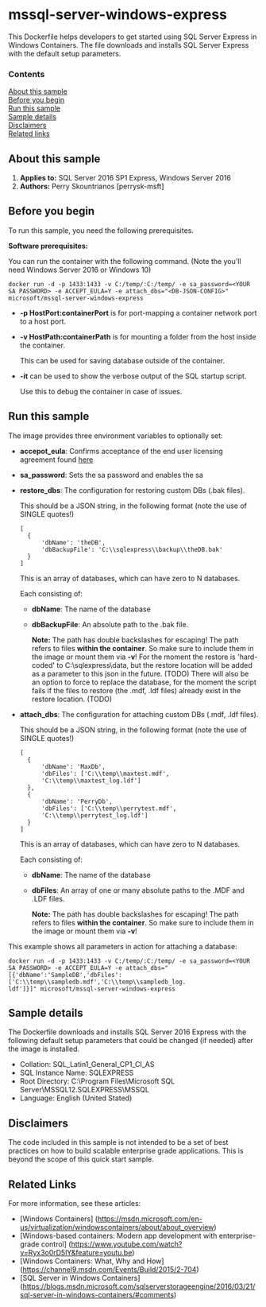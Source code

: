 # mssql-server-windows-express
This Dockerfile helps developers to get started using SQL Server Express in Windows Containers. The file downloads and installs SQL Server Express with the default setup parameters.

### Contents

[About this sample](#about-this-sample)<br/>
[Before you begin](#before-you-begin)<br/>
[Run this sample](#run-this-sample)<br/>
[Sample details](#sample-details)<br/>
[Disclaimers](#disclaimers)<br/>
[Related links](#related-links)<br/>

<a name=about-this-sample></a>

## About this sample

1. **Applies to:** SQL Server 2016 SP1 Express, Windows Server 2016
5. **Authors:** Perry Skountrianos [perrysk-msft]

<a name=before-you-begin></a>

## Before you begin

To run this sample, you need the following prerequisites.

**Software prerequisites:**

You can run the container with the following command.
(Note the you'll need Windows Server 2016 or Windows 10)

````
docker run -d -p 1433:1433 -v C:/temp/:C:/temp/ -e sa_password=<YOUR SA PASSWORD> -e ACCEPT_EULA=Y -e attach_dbs="<DB-JSON-CONFIG>" microsoft/mssql-server-windows-express
````

- **-p HostPort:containerPort** is for port-mapping a container network port to a host port.
- **-v HostPath:containerPath** is for mounting a folder from the host inside the container.

  This can be used for saving database outside of the container.

- **-it** can be used to show the verbose output of the SQL startup script.

  Use this to debug the container in case of issues.

<a name=run-this-sample></a>

## Run this sample

The image provides three environment variables to optionally set: </br>
- **accepot_eula**: Confirms acceptance of the end user licensing agreement found [here](http://go.microsoft.com/fwlink/?LinkId=746388)
- **sa_password**: Sets the sa password and enables the sa 
- **restore_dbs**: The configuration for restoring custom DBs (.bak files).

  This should be a JSON string, in the following format (note the use of SINGLE quotes!)
  ```
  [
	{
		'dbName': 'theDB',
		'dbBackupFile': 'C:\\sqlexpress\\backup\\theDB.bak'
	}
  ]
  ```

  This is an array of databases, which can have zero to N databases.

  Each consisting of:
  - **dbName**: The name of the database
  - **dbBackupFile**: An absolute path to the .bak file.

	**Note:**
	The path has double backslashes for escaping!
	The path refers to files **within the container**. So make sure to include them in the image or mount them via **-v**!
	For the moment the restore is 'hard-coded' to C:\sqlexpress\data, but the restore location will be added as a parameter to this json in the future. (TODO)
	There will also be an option to force to replace the database, for the moment the script fails if the files to restore (the .mdf, .ldf files) already exist in the restore location. (TODO)


- **attach_dbs**: The configuration for attaching custom DBs (.mdf, .ldf files).

  This should be a JSON string, in the following format (note the use of SINGLE quotes!)
  ```
  [
	{
		'dbName': 'MaxDb',
		'dbFiles': ['C:\\temp\\maxtest.mdf',
		'C:\\temp\\maxtest_log.ldf']
	},
	{
		'dbName': 'PerryDb',
		'dbFiles': ['C:\\temp\\perrytest.mdf',
		'C:\\temp\\perrytest_log.ldf']
	}
  ]
  ```

  This is an array of databases, which can have zero to N databases.

  Each consisting of:
  - **dbName**: The name of the database
  - **dbFiles**: An array of one or many absolute paths to the .MDF and .LDF files.

	**Note:**
	The path has double backslashes for escaping!
	The path refers to files **within the container**. So make sure to include them in the image or mount them via **-v**!


This example shows all parameters in action for attaching a database:
```
docker run -d -p 1433:1433 -v C:/temp/:C:/temp/ -e sa_password=<YOUR SA PASSWORD> -e ACCEPT_EULA=Y -e attach_dbs="[{'dbName':'SampleDB','dbFiles':['C:\\temp\\sampledb.mdf','C:\\temp\\sampledb_log.
ldf']}]" microsoft/mssql-server-windows-express
```

<a name=sample-details></a>

## Sample details

The Dockerfile downloads and installs SQL Server 2016 Express with the following default setup parameters that could be changed (if needed) after the image is installed.
- Collation: SQL_Latin1_General_CP1_CI_AS
- SQL Instance Name: SQLEXPRESS
- Root Directory: C:\Program Files\Microsoft SQL Server\MSSQL12.SQLEXPRESS\MSSQL
- Language: English (United Stated)

<a name=disclaimers></a>

## Disclaimers
The code included in this sample is not intended to be a set of best practices on how to build scalable enterprise grade applications. This is beyond the scope of this quick start sample.

<a name=related-links></a>

## Related Links
<!-- Links to more articles. Remember to delete "en-us" from the link path. -->

For more information, see these articles:
- [Windows Containers] (https://msdn.microsoft.com/en-us/virtualization/windowscontainers/about/about_overview)
- [Windows-based containers: Modern app development with enterprise-grade control] (https://www.youtube.com/watch?v=Ryx3o0rD5lY&feature=youtu.be)
- [Windows Containers: What, Why and How] (https://channel9.msdn.com/Events/Build/2015/2-704)
- [SQL Server in Windows Containers] (https://blogs.msdn.microsoft.com/sqlserverstorageengine/2016/03/21/sql-server-in-windows-containers/#comments)
